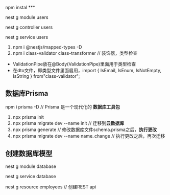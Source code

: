 npm instal ***

nest g module users

nest g controller users

nest g service users

1. npm i @nestjs/mapped-types -D
2. npm i class-validator class-transformer	// 装饰器，类型检查

- ValidationPipe放在@Body(ValidationPipe)里面用于类型检查
- 在dto文件，即类型文件里面启用，import { IsEmail, IsEnum, IsNotEmpty, IsString } from"class-validator";

## 数据库Prisma

npm i prisma -D	// Prisma 是一个现代化的 **数据库工具包**

1. npx prisma init
2. npx prisma migrate dev --name init // 迁移到**云数据库**
3. npx prisma generate // 修改数据库文件schema.prisma之后，**执行更改**
4. npx prisma migrate dev --name name_change // 执行更改之后，再次迁移

## 创建数据库模型

nest g module database

nest g service database

nest g resource employees	// 创建REST api
